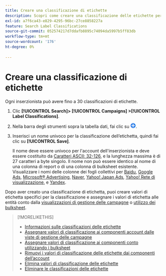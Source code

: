```yaml
---
title: Creare una classificazione di etichette
description: Scopri come creare una classificazione delle etichette per raggruppare i componenti dell’account.
exl-id: a7f6ca43-e829-4295-96bc-27ce8858227a
feature: Search Label Classifications
source-git-commit: 052574217d7ddafb8895c74094da5997b5ff83db
workflow-type: tm+mt
source-wordcount: '176'
ht-degree: 0%

---
```


# Creare una classificazione di etichette

Ogni inserzionista può avere fino a 30 classificazioni di etichette.

1. Clic **[!UICONTROL Search]> [!UICONTROL Campaigns] >[!UICONTROL Label Classifications]**.

1. Nella barra degli strumenti sopra la tabella dati, fai clic su ![Crea](/help/search-social-commerce/assets/add.png "Crea").

1. Inserisci un nome univoco per la classificazione dell’etichetta, quindi fai clic su **[!UICONTROL Save]**.

   Il nome deve essere univoco per l&#39;account dell&#39;inserzionista e deve essere costituito da [Caratteri ASCII: 32-126](https://www.asciitable.com/), e la lunghezza massima è di 27 caratteri a byte singolo. Il nome non può essere identico al nome di una colonna di report o di una colonna di bulksheet esistente. Visualizzare i nomi delle colonne dei fogli collettivi per [Baidu](/help/search-social-commerce/campaign-management/bulksheets/bulksheet-data-formats/bulksheet-data-baidu.md), [Google Ads](/help/search-social-commerce/campaign-management/bulksheets/bulksheet-data-formats/bulksheet-data-google.md), [Microsoft® Advertising](/help/search-social-commerce/campaign-management/bulksheets/bulksheet-data-formats/bulksheet-data-microsoft.md), [Naver](/help/search-social-commerce/campaign-management/bulksheets/bulksheet-data-formats/bulksheet-data-naver.md), [Yahoo! Japan Ads](/help/search-social-commerce/campaign-management/bulksheets/bulksheet-data-formats/bulksheet-data-yahoo-japan.md), [Yahoo! Rete di visualizzazione](/help/search-social-commerce/campaign-management/bulksheets/bulksheet-data-formats/bulksheet-data-yahoo-display-network.md), e [Yandex](/help/search-social-commerce/campaign-management/bulksheets/bulksheet-data-formats/bulksheet-data-yandex.md).

Dopo aver creato una classificazione di etichetta, puoi creare valori di etichetta specifici per la classificazione e assegnare i valori di etichetta alle entità conto dalla [visualizzazioni di gestione delle campagne](classification-values-assign-campaign-management.md) o [utilizzo dei bulksheet](classification-values-assign-bulksheets.md).

>[!MORELIKETHIS]
>
>* [Informazioni sulle classificazioni delle etichette](classification-about.md)
>* [Assegnare valori di classificazione ai componenti account dalle viste di gestione delle campagne](classification-values-assign-campaign-management.md)
>* [Assegnare valori di classificazione ai componenti conto utilizzando i bulksheet](classification-values-assign-bulksheets.md)
>* [Rimuovi i valori di classificazione delle etichette dai componenti dell’account](classification-values-remove.md)
>* [Elimina valori di classificazione delle etichette](classification-values-delete.md)
>* [Eliminare le classificazioni delle etichette](classification-delete.md)
